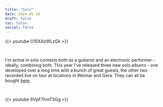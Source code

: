 ```yaml
---
title: "Solo"
date: 2024-05-19
draft: false
toc: false
social: false
---
```


{{< youtube O15XAzWLzGk >}}

<br />

I'm active in solo contexts both as a guitarist and an electronic performer - ideally, combining both. This year I've released three new solo albums - one developed over a long time with a bunch of great guests, the other two recorded live on tour at locations in Weimar and Gera. They can all be bought [here](https://www.jordan-white.bandcamp.com).

<br />

{{< youtube 6VpF7hmT5Gg >}}
